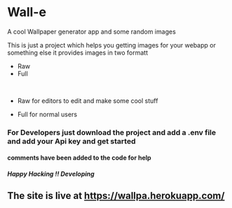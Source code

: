 # Wall-e
A cool Wallpaper generator app and some random images

This is just a project which helps you getting images for your webapp or something else it provides images in two formatt<br>
- Raw
- Full


<br>

- Raw for editors to edit and make some cool stuff

- Full for normal users


### For Developers just download the project and add a .env file and add your Api key and get started

#### comments have been added to the code for help

##### Happy Hacking !! Developing 

## The site is live at <a href="https://wallpa.herokuapp.com/">https://wallpa.herokuapp.com/</a>

